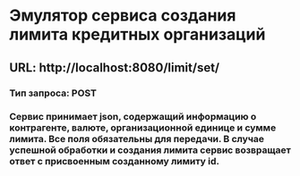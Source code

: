 # Эмулятор сервиса создания лимита кредитных организаций

## URL: http://localhost:8080/limit/set/

### Тип запроса: POST
### Сервис принимает json, содержащий информацию о контрагенте, валюте, организационной единице и сумме лимита. Все поля обязательны для передачи. В случае успешной обработки и создания лимита сервис возвращает ответ с присвоенным созданному лимиту id.

